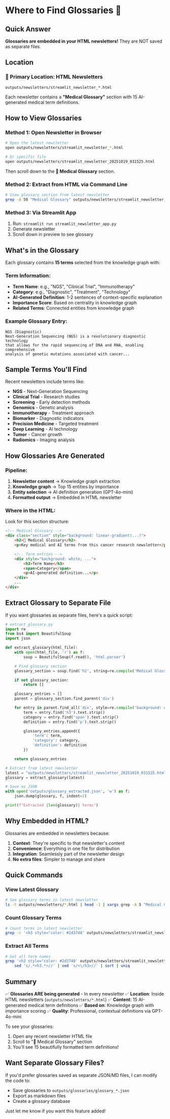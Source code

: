# Where to Find Glossaries 📖

## Quick Answer

**Glossaries are embedded in your HTML newsletters!** They are NOT saved as separate files.

## Location

### 📁 Primary Location: HTML Newsletters
```
outputs/newsletters/streamlit_newsletter_*.html
```

Each newsletter contains a **"Medical Glossary"** section with 15 AI-generated medical term definitions.

## How to View Glossaries

### Method 1: Open Newsletter in Browser
```bash
# Open the latest newsletter
open outputs/newsletters/streamlit_newsletter_*.html

# Or specific file
open outputs/newsletters/streamlit_newsletter_20251019_031525.html
```

Then scroll down to the **📖 Medical Glossary** section.

### Method 2: Extract from HTML via Command Line
```bash
# View glossary section from latest newsletter
grep -A 50 "Medical Glossary" outputs/newsletters/streamlit_newsletter_*.html | tail -100
```

### Method 3: Via Streamlit App
1. Run: `streamlit run streamlit_newsletter_app.py`
2. Generate newsletter
3. Scroll down in preview to see glossary

## What's in the Glossary

Each glossary contains **15 terms** selected from the knowledge graph with:

### Term Information:
- **Term Name**: e.g., "NGS", "Clinical Trial", "Immunotherapy"
- **Category**: e.g., "Diagnostic", "Treatment", "Technology"
- **AI-Generated Definition**: 1-2 sentences of context-specific explanation
- **Importance Score**: Based on centrality in knowledge graph
- **Related Terms**: Connected entities from knowledge graph

### Example Glossary Entry:
```
NGS (Diagnostic)
Next-Generation Sequencing (NGS) is a revolutionary diagnostic technology
that allows for the rapid sequencing of DNA and RNA, enabling comprehensive
analysis of genetic mutations associated with cancer...
```

## Sample Terms You'll Find

Recent newsletters include terms like:
- **NGS** - Next-Generation Sequencing
- **Clinical Trial** - Research studies
- **Screening** - Early detection methods
- **Genomics** - Genetic analysis
- **Immunotherapy** - Treatment approach
- **Biomarker** - Diagnostic indicators
- **Precision Medicine** - Targeted treatment
- **Deep Learning** - AI technology
- **Tumor** - Cancer growth
- **Radiomics** - Imaging analysis

## How Glossaries Are Generated

### Pipeline:
1. **Newsletter content** → Knowledge graph extraction
2. **Knowledge graph** → Top 15 entities by importance
3. **Entity selection** → AI definition generation (GPT-4o-mini)
4. **Formatted output** → Embedded in HTML newsletter

### Where in the HTML:
Look for this section structure:
```html
<!-- Medical Glossary -->
<div class="section" style="background: linear-gradient(...)">
    <h2>📖 Medical Glossary</h2>
    <p>Key medical and AI terms from this cancer research newsletter</p>

    <!-- Term entries -->
    <div style="background: white; ...">
        <h3>Term Name</h3>
        <span>Category</span>
        <p>AI-generated definition...</p>
    </div>
    ...
</div>
```

## Extract Glossary to Separate File

If you want glossaries as separate files, here's a quick script:

```python
# extract_glossary.py
import re
from bs4 import BeautifulSoup
import json

def extract_glossary(html_file):
    with open(html_file, 'r') as f:
        soup = BeautifulSoup(f.read(), 'html.parser')

    # Find glossary section
    glossary_section = soup.find('h2', string=re.compile('Medical Glossary'))

    if not glossary_section:
        return []

    glossary_entries = []
    parent = glossary_section.find_parent('div')

    for entry in parent.find_all('div', style=re.compile('background: white')):
        term = entry.find('h3').text.strip()
        category = entry.find('span').text.strip()
        definition = entry.find('p').text.strip()

        glossary_entries.append({
            'term': term,
            'category': category,
            'definition': definition
        })

    return glossary_entries

# Extract from latest newsletter
latest = "outputs/newsletters/streamlit_newsletter_20251019_031525.html"
glossary = extract_glossary(latest)

# Save as JSON
with open('outputs/glossary_extracted.json', 'w') as f:
    json.dump(glossary, f, indent=2)

print(f"Extracted {len(glossary)} terms")
```

## Why Embedded in HTML?

Glossaries are embedded in newsletters because:
1. **Context**: They're specific to that newsletter's content
2. **Convenience**: Everything in one file for distribution
3. **Integration**: Seamlessly part of the newsletter design
4. **No extra files**: Simpler to manage and share

## Quick Commands

### View Latest Glossary
```bash
# See glossary terms in latest newsletter
ls -t outputs/newsletters/*.html | head -1 | xargs grep -A 5 "Medical Glossary"
```

### Count Glossary Terms
```bash
# Count terms in latest newsletter
grep -c '<h3 style="color: #2d3748' outputs/newsletters/streamlit_newsletter_*.html | tail -1
```

### Extract All Terms
```bash
# Get all term names
grep '<h3 style="color: #2d3748' outputs/newsletters/streamlit_newsletter_*.html | \
    sed 's/.*<h3.*>//' | sed 's/<\/h3>//' | sort | uniq
```

## Summary

✅ **Glossaries ARE being generated** - In every newsletter
✅ **Location**: Inside HTML newsletters (`outputs/newsletters/*.html`)
✅ **Content**: 15 AI-generated medical term definitions
✅ **Based on**: Knowledge graph with importance scoring
✅ **Quality**: Professional, contextual definitions via GPT-4o-mini

To see your glossaries:
1. Open any recent newsletter HTML file
2. Scroll to "📖 Medical Glossary" section
3. You'll see 15 beautifully formatted term definitions!

## Want Separate Glossary Files?

If you'd prefer glossaries saved as separate JSON/MD files, I can modify the code to:
- Save glossaries to `outputs/glossaries/glossary_*.json`
- Export as markdown files
- Create a glossary database

Just let me know if you want this feature added!